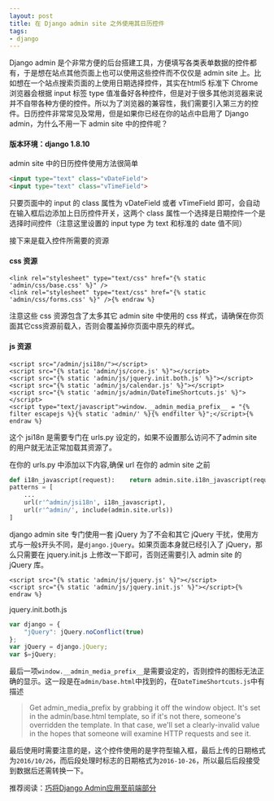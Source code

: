 ```yaml
---
layout: post
title: 在 Django admin site 之外使用其日历控件
tags:
- django
---
```


Django admin 是个非常方便的后台搭建工具，方便填写各类表单数据的控件都有，于是想在站点其他页面上也可以使用这些控件而不仅仅是 admin site 上。比如想在一个站点搜索页面的上使用日期选择控件，其实在html5 标准下 Chrome 浏览器会根据 input 标签 type 值准备好各种控件，但是对于很多其他浏览器来说并不自带各种方便的控件。所以为了浏览器的兼容性，我们需要引入第三方的控件。日历控件非常常见及常用，但是如果你已经在你的站点中启用了 Django admin，为什么不用一下 admin site 中的控件呢？

#### 版本环境：django 1.8.10

admin site 中的日历控件使用方法很简单

```html
<input type="text" class="vDateField">
<input type="text" class="vTimeField">
```
只要页面中的 input 的 class 属性为 vDateField 或者 vTimeField 即可，会自动在输入框后边添加上日历控件开关，这两个 class 属性一个选择是日期控件一个是选择时间控件（注意这里设置的 input type 为 text 和标准的 date 值不同）

接下来是载入控件所需要的资源

#### css 资源

```html{% raw %}
<link rel="stylesheet" type="text/css" href="{% static 'admin/css/base.css' %}" />
<link rel="stylesheet" type="text/css" href="{% static 'admin/css/forms.css' %}" />{% endraw %}
```

注意这些 css 资源包含了太多其它 admin site 中使用的 css 样式，请确保在你页面其它css资源前载入，否则会覆盖掉你页面中原先的样式。

#### js 资源

```html{% raw %}
<script src="/admin/jsi18n/"></script>
<script src="{% static 'admin/js/core.js' %}"></script>
<script src="{% static 'admin/js/jquery.init.both.js' %}"></script>
<script src="{% static 'admin/js/calendar.js' %}"></script>
<script src="{% static 'admin/js/admin/DateTimeShortcuts.js' %}"></script>
<script type="text/javascript">window.__admin_media_prefix__ = "{% filter escapejs %}{% static 'admin/' %}{% endfilter %}";</script>{% endraw %}
```
这个 jsi18n 是需要专门在 urls.py 设定的，如果不设置那么访问不了admin site 的用户就无法正常加载其资源了。

在你的 urls.py 中添加以下内容,确保 url 在你的 admin site 之前

```python
def i18n_javascript(request):    return admin.site.i18n_javascript(request)
patterns = [
    ...
    url(r'^admin/jsi18n', i18n_javascript),
    url(r'^admin/', include(admin.site.urls))
]
```

django admin site 专门使用一套 jQuery 为了不会和其它 jQuery 干扰，使用方式与一般`$`开头不同，是`django.jQuery`。如果页面本身就已经引入了 jQuery，那么只需要在 jquery.init.js 上修改一下即可，否则还需要引入 admin site 的 jQuery 库。
	
``` html{% raw %}
<script src="{% static 'admin/js/jquery.js' %}"></script>
<script src="{% static 'admin/js/jquery.init.js' %}"></script>{% endraw %}
```

jquery.init.both.js

```javascript
var django = {
    "jQuery": jQuery.noConflict(true)
};
var jQuery = django.jQuery;
var $=jQuery;
```
	
最后一项`window.__admin_media_prefix__`是需要设定的，否则控件的图标无法正确的显示。这一段是在`admin/base.html`中找到的，在`DateTimeShortcuts.js`中有描述

>Get admin_media_prefix by grabbing it off the window object. It's set in the admin/base.html template, so if it's not there, someone's overridden the template. In that case, we'll set a clearly-invalid value in the hopes that someone will examine HTTP requests and see it.


最后使用时需要注意的是，这个控件使用的是字符型输入框，最后上传的日期格式为`2016/10/26`，而后段处理时标志的日期格式为`2016-10-26`，所以最后后段接受到数据后还需转换一下。

推荐阅读：[巧将Django Admin应用至前端部分
](https://imtx.me/archives/1454.html)

